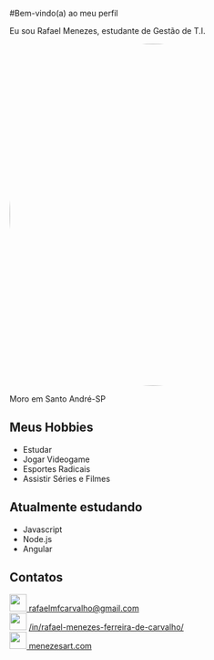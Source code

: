 #Bem-vindo(a) ao meu perfil

Eu sou Rafael Menezes, estudante de Gestão de T.I.

<a><img src="https://user-images.githubusercontent.com/50372333/179397589-c947e91f-48c5-44e4-abaa-c3a7b50c4fa9.jpg" height="auto" width="600" style="border-radius:50%"><a/>

Moro em Santo André-SP

## Meus Hobbies

- Estudar
- Jogar Videogame
- Esportes Radicais
- Assistir Séries e Filmes

## Atualmente estudando

- Javascript
- Node.js
- Angular

## Contatos

<a line-height="30" margin="20" href="mailto:rafaelmfcarvalho@gmail.com"><img src="https://user-images.githubusercontent.com/50372333/179397982-e02c6f2f-8447-4385-9bc2-e6f6f854bfe4.svg" width="30"> rafaelmfcarvalho@gmail.com<a/>
<br><img src="https://user-images.githubusercontent.com/50372333/179398136-578769a9-602a-4f2f-8bfc-3ba053e30652.svg" width="30">
[/in/rafael-menezes-ferreira-de-carvalho/](https://www.linkedin.com/in/rafael-menezes-ferreira-de-carvalho/)
<br><a line-height="30" margin="20" href="https://menezesart.com/"><img src="https://user-images.githubusercontent.com/50372333/179398234-e0d24c61-41bb-440e-b604-bdd5e95a16ad.svg" width="30">
menezesart.com<a/>
